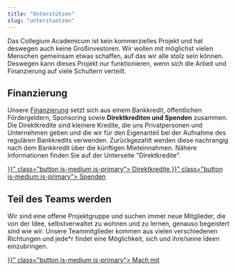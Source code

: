 ```yaml
---
title: "Unterstützen"
slug: "unterstuetzen"
---
```


Das Collegium Academicum ist kein kommerzielles Projekt und hat deswegen auch keine Großinvestoren. Wir wollen mit möglichst vielen Menschen gemeinsam etwas schaffen, auf das wir alle stolz sein können. Deswegen kann dieses Projekt nur funktionieren, wenn sich die Arbeit und Finanzierung auf viele Schultern verteilt.

## Finanzierung

Unsere [Finanzierung](/finanzierung) setzt sich aus einem Bankkredit, öffentlichen Fördergeldern, Sponsoring sowie **Direktkrediten und Spenden** zusammen. Die Direktkredite sind kleinere Kredite, die uns Privatpersonen und Unternehmen geben und die wir für den Eigenanteil bei der Aufnahme des regulären Bankkredits verwenden. Zurückgezahlt werden diese nachrangig nach dem Bankkredit über die künftigen Mieteinnahmen. Nähere Informationen finden Sie auf der Unterseite "Direktkredite".

<div class="buttons is-centered">
    <a href="{{< relref "/pages/unterstuetzen/direktkredite" >}}" class="button is-medium is-primary">
        <span class="icon">
            <i class="icon-heart"></i>
        </span>
        <span>Direktkredite</span>
    </a>
    <a href="{{< relref "/pages/unterstuetzen/spenden" >}}" class="button is-medium is-primary">
        <span class="icon">
            <i class="icon-heart"></i>
        </span>
        <span>Spenden</span>
    </a>
</div>

## Teil des Teams werden

Wir sind eine offene Projektgruppe und suchen immer neue Mitglieder, die von der Idee, selbstverwaltet zu wohnen und zu lernen, genauso begeistert sind wie wir. Unsere Teammitglieder kommen aus vielen verschiedenen Richtungen und jede\*r findet eine Möglichkeit, sich und ihre/seine Ideen einzubringen.

<div class="buttons is-centered">
    <a href="{{< relref "/pages/unterstuetzen/mach-mit" >}}" class="button is-medium is-primary">
        <span class="icon">
            <i class="icon-wrench"></i>
        </span>
        <span>Mach mit</span>
    </a>
</div>
